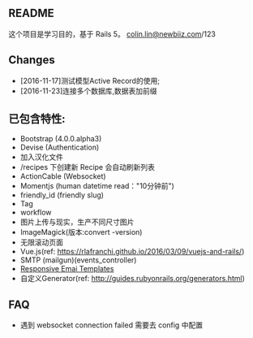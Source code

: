 ## README

这个项目是学习目的，基于 Rails 5。
colin.lin@newbiiz.com/123

## Changes

* [2016-11-17]测试模型Active Record的使用;
* [2016-11-23]连接多个数据库,数据表加前缀

## 已包含特性:

* Bootstrap (4.0.0.alpha3)
* Devise (Authentication)
 * 加入汉化文件
* /recipes 下创建新 Recipe 会自动刷新列表
* ActionCable (Websocket)
* Momentjs (human datetime read："10分钟前")
* friendly_id (friendly slug)
* Tag
* workflow
* 图片上传与现实，生产不同尺寸图片
 * ImageMagick(版本:convert -version)
* 无限滚动页面
* Vue.js(ref: https://rlafranchi.github.io/2016/03/09/vuejs-and-rails/)
* SMTP (mailgun)(events_controller)
 * [Responsive Emai Templates](http://foundation.zurb.com/emails/email-templates.html)
* 自定义Generator(ref: http://guides.rubyonrails.org/generators.html)

## FAQ

* 遇到 websocket connection failed 需要去 config 中配置